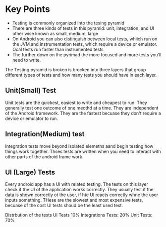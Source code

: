 # Key Points
- Testing is commonly organized into the tesing pyramid
- There are three kinds of tests in this pyramid: unit, integration, and UI other wise known as small, medium, large
- On Android you can also distinguish between local tests, whiich run on the JVM and instrumentation tests, which require a device or emulator. Ocal tests run faster than instrumented tests
- The further down on the pyrimad the more focused and more tests you'll need to write. 


The Testing pyramid is broken is brocken into three layers that group different types of tests and how many tests you should have in each layer. 

## Unit(Small) Test
Unit tests are the quickest, easiest to write and cheapest to run. They generally test one outcome of one meothd at a time. They are independent  of the Android framework. They are the fastest becuase they don't require a device or emulator to run.  

## Integration(Medium) test
Integration tests move beyond isolated elemetns aand begin testing how things work together. Thses tests are written when you need to interact with other parts of the android frame work. 

## UI (Large) Tests
Every android app has a UI with related testing. The tests on this layer check if the UI of the application works correctly. They usually test if the data is shown correctly ot the user, if hte UI reacts correctly whne the user inputs something. THese are the slowest and most expensive tests, becuase of the cost UI tests shoud be the least used test.


Distrbution of the tests
UI Tests 10%
Integrations Tests: 20%
Unit Tests: 70%



